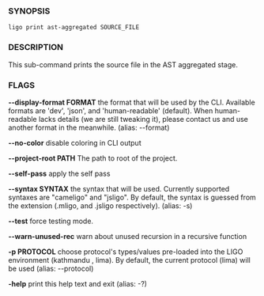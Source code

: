 
### SYNOPSIS
```
ligo print ast-aggregated SOURCE_FILE
```

### DESCRIPTION
This sub-command prints the source file in the AST aggregated stage.

### FLAGS
**--display-format FORMAT**
the format that will be used by the CLI. Available formats are 'dev', 'json', and 'human-readable' (default). When human-readable lacks details (we are still tweaking it), please contact us and use another format in the meanwhile. (alias: --format)

**--no-color**
disable coloring in CLI output

**--project-root PATH**
The path to root of the project.

**--self-pass**
apply the self pass

**--syntax SYNTAX**
the syntax that will be used. Currently supported syntaxes are "cameligo" and "jsligo". By default, the syntax is guessed from the extension (.mligo, and .jsligo respectively). (alias: -s)

**--test**
force testing mode.

**--warn-unused-rec**
warn about unused recursion in a recursive function

**-p PROTOCOL**
choose protocol's types/values pre-loaded into the LIGO environment (kathmandu , lima). By default, the current protocol (lima) will be used (alias: --protocol)

**-help**
print this help text and exit (alias: -?)
